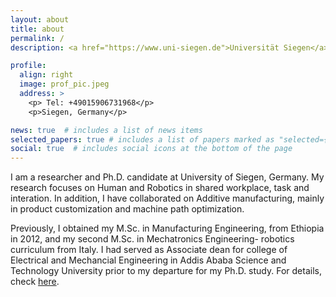 ```yaml
---
layout: about
title: about
permalink: /
description: <a href="https://www.uni-siegen.de">Universität Siegen</a>. Paul-Bonatz 9-11, Siegen, Germany.

profile:
  align: right
  image: prof_pic.jpeg
  address: >
    <p> Tel: +49015906731968</p>
    <p>Siegen, Germany</p>

news: true  # includes a list of news items
selected_papers: true # includes a list of papers marked as "selected={true}"
social: true  # includes social icons at the bottom of the page
---
```



I am a researcher and Ph.D. candidate at University of Siegen, Germany. My research focuses on Human and Robotics in shared workplace, task and interation. In addition, I have collaborated on Additive manufacturing, mainly in product customization and machine path optimization.

Previously, I obtained my M.Sc. in Manufacturing Engineering, from Ethiopia in 2012, and my second M.Sc. in Mechatronics Engineering- robotics curriculum from Italy. I had served as Associate dean for college of Electrical and Mechancial Engineering in Addis Ababa Science and Technology University prior to my departure for my Ph.D. study. For details, check [here](../assets/pdf/TULI_CV.pdf).



